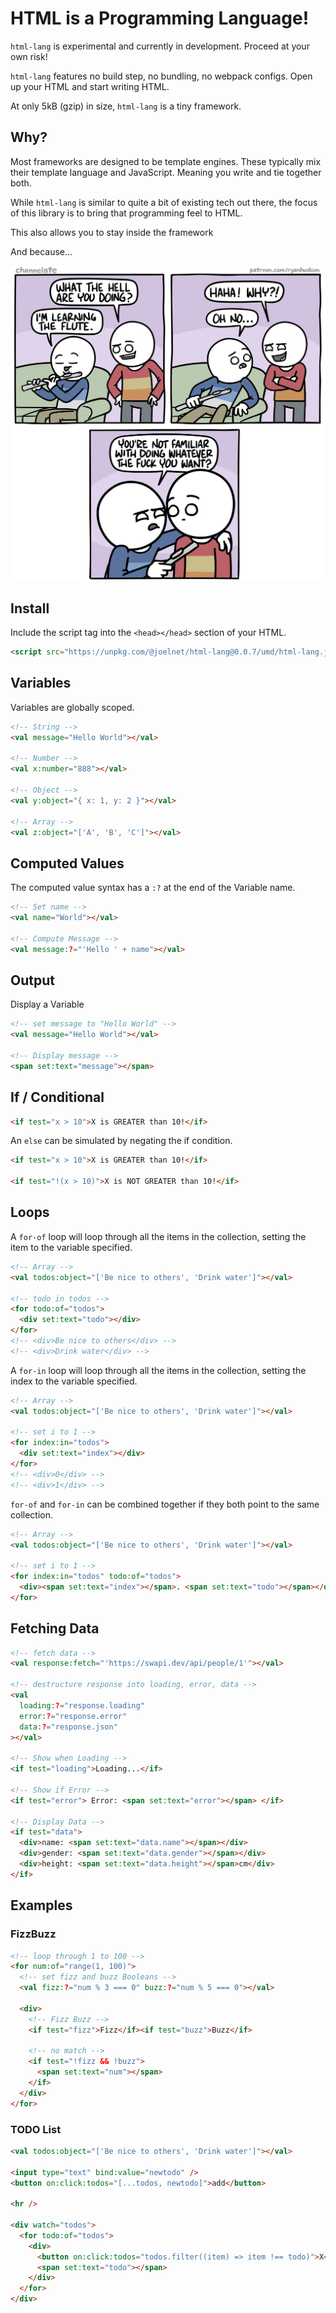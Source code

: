 # HTML is a Programming Language!

`html-lang` is experimental and currently in development. Proceed at your own risk!

`html-lang` features no build step, no bundling, no webpack configs. Open up your HTML and start writing HTML.

At only 5kB (gzip) in size, `html-lang` is a tiny framework.

## Why?

Most frameworks are designed to be template engines. These typically mix their template language and JavaScript. Meaning you write and tie together both.

While `html-lang` is similar to quite a bit of existing tech out there, the focus of this library is to bring that programming feel to HTML.

This also allows you to stay inside the framework

And because...

![Oh No... You're not familiar with doing whatever the fuck you want?](what-the-hell-are-you-doing.jpg)

## Install

Include the script tag into the `<head></head>` section of your HTML.

```html
<script src="https://unpkg.com/@joelnet/html-lang@0.0.7/umd/html-lang.js"></script>
```

## Variables

Variables are globally scoped.

```html
<!-- String -->
<val message="Hello World"></val>

<!-- Number -->
<val x:number="888"></val>

<!-- Object -->
<val y:object="{ x: 1, y: 2 }"></val>

<!-- Array -->
<val z:object="['A', 'B', 'C']"></val>
```

## Computed Values

The computed value syntax has a `:?` at the end of the Variable name.

```html
<!-- Set name -->
<val name="World"></val>

<!-- Compute Message -->
<val message:?="'Hello ' + name"></val>
```

## Output

Display a Variable

```html
<!-- set message to "Hello World" -->
<val message="Hello World"></val>

<!-- Display message -->
<span set:text="message"></span>
```

## If / Conditional

```html
<if test="x > 10">X is GREATER than 10!</if>
```

An `else` can be simulated by negating the if condition.

```html
<if test="x > 10">X is GREATER than 10!</if>

<if test="!(x > 10)">X is NOT GREATER than 10!</if>
```

## Loops

A `for-of` loop will loop through all the items in the collection, setting the item to the variable specified.

```html
<!-- Array -->
<val todos:object="['Be nice to others', 'Drink water']"></val>

<!-- todo in todos -->
<for todo:of="todos">
  <div set:text="todo"></div>
</for>
<!-- <div>Be nice to others</div> -->
<!-- <div>Drink water</div> -->
```

A `for-in` loop will loop through all the items in the collection, setting the index to the variable specified.

```html
<!-- Array -->
<val todos:object="['Be nice to others', 'Drink water']"></val>

<!-- set i to 1 -->
<for index:in="todos">
  <div set:text="index"></div>
</for>
<!-- <div>0</div> -->
<!-- <div>1</div> -->
```

`for-of` and `for-in` can be combined together if they both point to the same collection.

```html
<!-- Array -->
<val todos:object="['Be nice to others', 'Drink water']"></val>

<!-- set i to 1 -->
<for index:in="todos" todo:of="todos">
  <div><span set:text="index"></span>. <span set:text="todo"></span></div>
</for>
```

## Fetching Data

```html
<!-- fetch data -->
<val response:fetch="'https://swapi.dev/api/people/1'"></val>

<!-- destructure response into loading, error, data -->
<val
  loading:?="response.loading"
  error:?="response.error"
  data:?="response.json"
></val>

<!-- Show when Loading -->
<if test="loading">Loading...</if>

<!-- Show if Error -->
<if test="error"> Error: <span set:text="error"></span> </if>

<!-- Display Data -->
<if test="data">
  <div>name: <span set:text="data.name"></span></div>
  <div>gender: <span set:text="data.gender"></span></div>
  <div>height: <span set:text="data.height"></span>cm</div>
</if>
```

## Examples

### FizzBuzz

```html
<!-- loop through 1 to 100 -->
<for num:of="range(1, 100)">
  <!-- set fizz and buzz Booleans -->
  <val fizz:?="num % 3 === 0" buzz:?="num % 5 === 0"></val>

  <div>
    <!-- Fizz Buzz -->
    <if test="fizz">Fizz</if><if test="buzz">Buzz</if>

    <!-- no match -->
    <if test="!fizz && !buzz">
      <span set:text="num"></span>
    </if>
  </div>
</for>
```

### TODO List

```html
<val todos:object="['Be nice to others', 'Drink water']"></val>

<input type="text" bind:value="newtodo" />
<button on:click:todos="[...todos, newtodo]">add</button>

<hr />

<div watch="todos">
  <for todo:of="todos">
    <div>
      <button on:click:todos="todos.filter((item) => item !== todo)">X</button>
      <span set:text="todo"></span>
    </div>
  </for>
</div>
```
